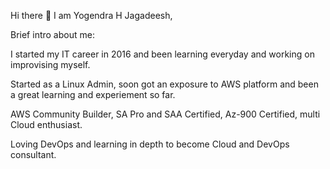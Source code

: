 Hi there 👋
I am Yogendra H Jagadeesh,

Brief intro about me:

I started my IT career in 2016 and been learning everyday and working on improvising myself.

Started as a Linux Admin, soon got an exposure to AWS platform and been a great learning and experiement so far.

AWS Community Builder, SA Pro and SAA Certified, Az-900 Certified, multi Cloud enthusiast.

Loving DevOps and learning in depth to become Cloud and DevOps consultant.
